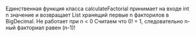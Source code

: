 Единственная функция класса calculateFactorial принимает на входе int n значение и возвращает List хранящий первые n факторилов в BigDecimal. 
Не работает при n < 0 
Считаем что 0! = 1, следовательно n-ный факториал равен (n-1)!
